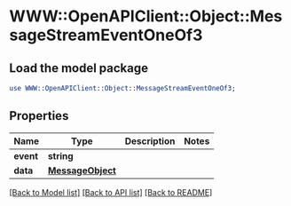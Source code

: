 # WWW::OpenAPIClient::Object::MessageStreamEventOneOf3

## Load the model package
```perl
use WWW::OpenAPIClient::Object::MessageStreamEventOneOf3;
```

## Properties
Name | Type | Description | Notes
------------ | ------------- | ------------- | -------------
**event** | **string** |  | 
**data** | [**MessageObject**](MessageObject.md) |  | 

[[Back to Model list]](../README.md#documentation-for-models) [[Back to API list]](../README.md#documentation-for-api-endpoints) [[Back to README]](../README.md)



